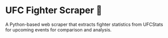 # UFC Fighter Scraper 🥊
A Python-based web scraper that extracts fighter statistics from UFCStats for upcoming events for comparison and analysis.
